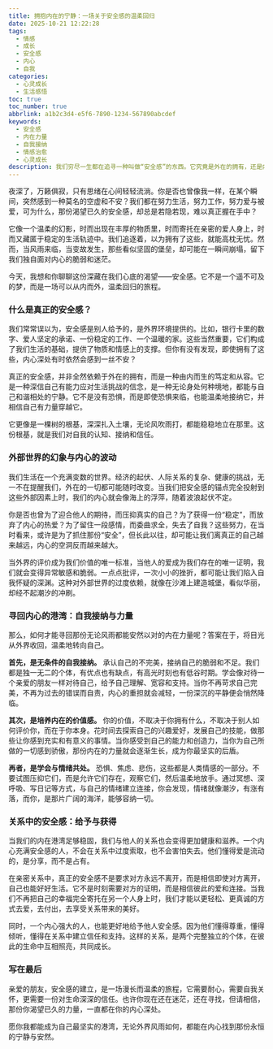 ```yaml
---
title: 拥抱内在的宁静：一场关于安全感的温柔回归
date: 2025-10-21 12:22:28
tags:
  - 情感
  - 成长
  - 安全感
  - 内心
  - 自我
categories:
  - 心灵成长
  - 生活感悟
toc: true
toc_number: true
abbrlink: a1b2c3d4-e5f6-7890-1234-567890abcdef
keywords:
  - 安全感
  - 内在力量
  - 自我接纳
  - 情感治愈
  - 心灵成长
description: 我们穷尽一生都在追寻一种叫做“安全感”的东西。它究竟是外在的拥有，还是内心的笃定？这篇文章将带你温柔探索安全感的真谛，从外界的喧嚣回归内在的宁静，学会自我接纳，寻回那份无论风雨都能安然以对的内在力量。
---
```


夜深了，万籁俱寂，只有思绪在心间轻轻流淌。你是否也曾像我一样，在某个瞬间，突然感到一种莫名的空虚和不安？我们都在努力生活，努力工作，努力爱与被爱，可为什么，那份渴望已久的安全感，却总是若隐若现，难以真正握在手中？

它像一个温柔的幻影，时而出现在丰厚的物质里，时而寄托在亲密的爱人身上，时而又藏匿于稳定的生活轨迹中。我们追逐着，以为拥有了这些，就能高枕无忧。然而，当风雨来临，当变故发生，那些看似坚固的堡垒，却可能在一瞬间崩塌，留下我们独自面对内心的脆弱和迷茫。

今天，我想和你聊聊这份深藏在我们心底的渴望——安全感。它不是一个遥不可及的梦，而是一场可以从内而外，温柔回归的旅程。

### 什么是真正的安全感？

我们常常误以为，安全感是别人给予的，是外界环境提供的。比如，银行卡里的数字、爱人坚定的承诺、一份稳定的工作、一个温暖的家。这些当然重要，它们构成了我们生活的基础，提供了物质和情感上的支撑。但你有没有发现，即使拥有了这些，内心深处有时依然会感到一丝不安？

真正的安全感，并非全然依赖于外在的拥有，而是一种由内而生的笃定和从容。它是一种深信自己有能力应对生活挑战的信念，是一种无论身处何种境地，都能与自己和谐相处的宁静。它不是没有恐惧，而是即使恐惧来临，也能温柔地接纳它，并相信自己有力量穿越它。

它更像是一棵树的根基，深深扎入土壤，无论风吹雨打，都能稳稳地立在那里。这份根基，就是我们对自我的认知、接纳和信任。

### 外部世界的幻象与内心的波动

我们生活在一个充满变数的世界。经济的起伏、人际关系的复杂、健康的挑战，无一不在提醒我们，外在的一切都可能随时改变。当我们把安全感的锚点完全投射到这些外部因素上时，我们的内心就会像海上的浮萍，随着波浪起伏不定。

你是否也曾为了迎合他人的期待，而压抑真实的自己？为了获得一份“稳定”，而放弃了内心的热爱？为了留住一段感情，而委曲求全，失去了自我？这些努力，在当时看来，或许是为了抓住那份“安全”，但长此以往，却可能让我们离真正的自己越来越远，内心的空洞反而越来越大。

当外界的评价成为我们价值的唯一标准，当他人的爱成为我们存在的唯一证明，我们就会变得异常敏感和脆弱。一点点批评，一次小小的挫折，都可能让我们陷入自我怀疑的深渊。这种对外部世界的过度依赖，就像在沙滩上建造城堡，看似华丽，却经不起潮汐的冲刷。

### 寻回内心的港湾：自我接纳与力量

那么，如何才能寻回那份无论风雨都能安然以对的内在力量呢？答案在于，将目光从外界收回，温柔地转向自己。

**首先，是无条件的自我接纳。** 承认自己的不完美，接纳自己的脆弱和不足。我们都是独一无二的个体，有优点也有缺点，有高光时刻也有低谷时期。学会像对待一个亲爱的朋友一样对待自己，给予自己理解、宽容和支持。当你不再苛求自己完美，不再为过去的错误而自责，内心的重担就会减轻，一份深沉的平静便会悄然降临。

**其次，是培养内在的价值感。** 你的价值，不取决于你拥有什么，不取决于别人如何评价你，而在于你本身。花时间去探索自己的兴趣爱好，发展自己的技能，做那些让你感到充实和有意义的事情。当你感受到自己的能力和创造力，当你为自己所做的一切感到骄傲，那份内在的力量就会逐渐生长，成为你最坚实的后盾。

**再者，是学会与情绪共处。** 恐惧、焦虑、悲伤，这些都是人类情感的一部分。不要试图压抑它们，而是允许它们存在，观察它们，然后温柔地放手。通过冥想、深呼吸、写日记等方式，与自己的情绪建立连接，你会发现，情绪就像潮汐，有涨有落，而你，是那片广阔的海洋，能够容纳一切。

### 关系中的安全感：给予与获得

当我们的内在港湾足够稳固，我们与他人的关系也会变得更加健康和滋养。一个内心充满安全感的人，不会在关系中过度索取，也不会害怕失去。他们懂得爱是流动的，是分享，而不是占有。

在亲密关系中，真正的安全感不是要求对方永远不离开，而是相信即使对方离开，自己也能好好生活。它不是时刻需要对方的证明，而是相信彼此的爱和连接。当我们不再把自己的幸福完全寄托在另一个人身上时，我们才能以更轻松、更真诚的方式去爱，去付出，去享受关系带来的美好。

同时，一个内心强大的人，也能更好地给予他人安全感。因为他们懂得尊重，懂得倾听，懂得在关系中建立信任和支持。这样的关系，是两个完整独立的个体，在彼此的生命中互相照亮，共同成长。

### 写在最后

亲爱的朋友，安全感的建立，是一场漫长而温柔的旅程，它需要耐心，需要自我关怀，更需要一份对生命深深的信任。也许你现在还在迷茫，还在寻找，但请相信，那份你渴望已久的力量，一直都在你的内心深处。

愿你我都能成为自己最坚实的港湾，无论外界风雨如何，都能在内心找到那份永恒的宁静与安然。